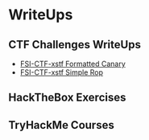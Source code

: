 # **WriteUps**

## **CTF Challenges WriteUps**

* [FSI-CTF-xstf Formatted Canary]()
* [FSI-CTF-xstf Simple Rop]()

## **HackTheBox Exercises**

## **TryHackMe Courses**
